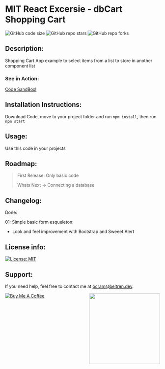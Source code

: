 # MIT React Excersie - dbCart Shopping Cart
![GitHub code size](https://img.shields.io/github/repo-size/otanerocram/mit-19-restocking)
![GitHub repo stars](https://img.shields.io/github/stars/otanerocram/mit-19-restocking)
![GitHub repo forks](https://img.shields.io/github/forks/otanerocram/mit-19-restocking)

## Description: 
Shopping Cart App example to select items from a list to store in another component list

### See in Action:
[Code SandBox!](https://githubbox.com/otanerocram/mit-19-restocking)

## Installation Instructions:
Download Code, move to your project folder and run `npm install`, then run `npm start`

## Usage: 
Use this code in your projects

## Roadmap: 
> First Release: Only basic code
> 
> Whats Next -> Connecting a database

## Changelog:
Done: 

01: 
Simple basic form esqueleton:
- Look and feel improvement with Bootstrap and Sweeet Alert

## License info: 
[![License: MIT](https://img.shields.io/badge/License-MIT-yellow.svg)](https://opensource.org/licenses/MIT)

## Support: 
If you need help, feel free to contact me at ocram@beltren.dev.

<img align='right' src="https://media.giphy.com/media/M9gbBd9nbDrOTu1Mqx/giphy.gif" width="230">

[![Buy Me A Coffee](https://cdn.buymeacoffee.com/buttons/v2/default-yellow.png)](https://www.buymeacoffee.com/otanerocram)
